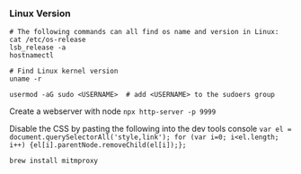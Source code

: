 
### Linux Version
```
# The following commands can all find os name and version in Linux:
cat /etc/os-release
lsb_release -a
hostnamectl

# Find Linux kernel version
uname -r 
```
`usermod -aG sudo <USERNAME>  # add <USERNAME> to the sudoers group` 


Create a webserver with node
`npx http-server -p 9999`


Disable the CSS by pasting the following into the dev tools console
`var el = document.querySelectorAll('style,link'); for (var i=0; i<el.length; i++) {el[i].parentNode.removeChild(el[i]);};`


`brew install mitmproxy`
